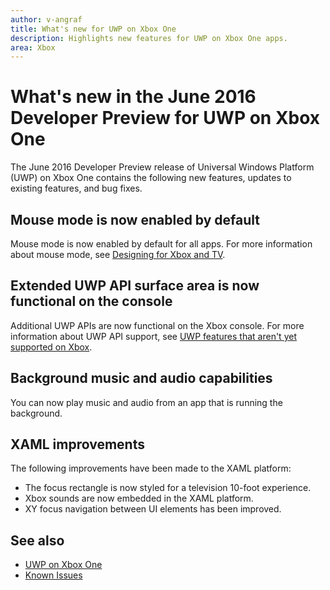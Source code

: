 ```yaml
---
author: v-angraf
title: What's new for UWP on Xbox One
description: Highlights new features for UWP on Xbox One apps.
area: Xbox
---
```


# What's new in the June 2016 Developer Preview for UWP on Xbox One

The June 2016 Developer Preview release of Universal Windows Platform (UWP) on Xbox One contains the following new features, 
updates to existing features, and bug fixes.

## Mouse mode is now enabled by default
Mouse mode is now enabled by default for all apps. For more information about mouse mode, see 
[Designing for Xbox and TV](https://msdn.microsoft.com/en-us/windows/uwp/input-and-devices/designing-for-tv?f=255&MSPPError=-2147217396#mouse-mode).

## Extended UWP API surface area is now functional on the console
Additional UWP APIs are now functional on the Xbox console. For more information about UWP API support, see 
[UWP features that aren't yet supported on Xbox](http://go.microsoft.com/fwlink/?LinkID=760755). 

## Background music and audio capabilities
You can now play music and audio from an app that is running the background.

## XAML improvements
The following improvements have been made to the XAML platform:
-	The focus rectangle is now styled for a television 10-foot experience.
-	Xbox sounds are now embedded in the XAML platform.
-	XY focus navigation between UI elements has been improved. 

## See also
- [UWP on Xbox One](index.md)
- [Known Issues](known-issues.md)
